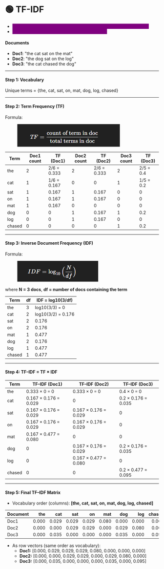 # 🟢 TF-IDF

* <mark style="color:purple;background-color:purple;">**Less importance to words which is occurring in all the documents**</mark>
* <mark style="color:purple;background-color:purple;">**More importance to words which occur rarely**</mark>

#### Documents

* **Doc1**: "the cat sat on the mat"
* **Doc2**: "the dog sat on the log"
* **Doc3**: "the cat chased the dog"

***

#### Step 1: Vocabulary

Unique terms = {the, cat, sat, on, mat, dog, log, chased}

***

#### Step 2: Term Frequency (TF)

Formula:

<figure><img src=".gitbook/assets/{2ACCF71A-44C5-4EA1-B759-CFC2DABFCDF1}.png" alt=""><figcaption></figcaption></figure>

| Term   | Doc1 count | TF (Doc1)   | Doc2 count | TF (Doc2)   | Doc3 count | TF (Doc3) |
| ------ | ---------- | ----------- | ---------- | ----------- | ---------- | --------- |
| the    | 2          | 2/6 = 0.333 | 2          | 2/6 = 0.333 | 2          | 2/5 = 0.4 |
| cat    | 1          | 1/6 = 0.167 | 0          | 0           | 1          | 1/5 = 0.2 |
| sat    | 1          | 0.167       | 1          | 0.167       | 0          | 0         |
| on     | 1          | 0.167       | 1          | 0.167       | 0          | 0         |
| mat    | 1          | 0.167       | 0          | 0           | 0          | 0         |
| dog    | 0          | 0           | 1          | 0.167       | 1          | 0.2       |
| log    | 0          | 0           | 1          | 0.167       | 0          | 0         |
| chased | 0          | 0           | 0          | 0           | 1          | 0.2       |

***

#### Step 3: Inverse Document Frequency (IDF)

Formula:

<figure><img src=".gitbook/assets/{DA0E752B-B45F-4A45-923C-8B42B1AB3AC1}.png" alt=""><figcaption></figcaption></figure>

where **N = 3 docs**, **df = number of docs containing the term**

| Term   | df | IDF = log10(3/df)  |
| ------ | -- | ------------------ |
| the    | 3  | log10(3/3) = 0     |
| cat    | 2  | log10(3/2) = 0.176 |
| sat    | 2  | 0.176              |
| on     | 2  | 0.176              |
| mat    | 1  | 0.477              |
| dog    | 2  | 0.176              |
| log    | 1  | 0.477              |
| chased | 1  | 0.477              |

***

#### Step 4: TF–IDF = TF × IDF

| Term   | TF–IDF (Doc1)         | TF–IDF (Doc2)         | TF–IDF (Doc3)       |
| ------ | --------------------- | --------------------- | ------------------- |
| the    | 0.333 × 0 = 0         | 0.333 × 0 = 0         | 0.4 × 0 = 0         |
| cat    | 0.167 × 0.176 = 0.029 | 0                     | 0.2 × 0.176 = 0.035 |
| sat    | 0.167 × 0.176 = 0.029 | 0.167 × 0.176 = 0.029 | 0                   |
| on     | 0.167 × 0.176 = 0.029 | 0.167 × 0.176 = 0.029 | 0                   |
| mat    | 0.167 × 0.477 = 0.080 | 0                     | 0                   |
| dog    | 0                     | 0.167 × 0.176 = 0.029 | 0.2 × 0.176 = 0.035 |
| log    | 0                     | 0.167 × 0.477 = 0.080 | 0                   |
| chased | 0                     | 0                     | 0.2 × 0.477 = 0.095 |

***

#### Step 5: Final TF–IDF Matrix

* Vocabulary order (columns): **\[the, cat, sat, on, mat, dog, log, chased]**

| Document |   the |   cat |   sat |    on |   mat |   dog |   log | chased |
| -------- | ----: | ----: | ----: | ----: | ----: | ----: | ----: | -----: |
| Doc1     | 0.000 | 0.029 | 0.029 | 0.029 | 0.080 | 0.000 | 0.000 |  0.000 |
| Doc2     | 0.000 | 0.000 | 0.029 | 0.029 | 0.000 | 0.029 | 0.080 |  0.000 |
| Doc3     | 0.000 | 0.035 | 0.000 | 0.000 | 0.000 | 0.035 | 0.000 |  0.095 |

* As row vectors (same order as vocabulary):
  * **Doc1:** \[0.000, 0.029, 0.029, 0.029, 0.080, 0.000, 0.000, 0.000]
  * **Doc2:** \[0.000, 0.000, 0.029, 0.029, 0.000, 0.029, 0.080, 0.000]
  * **Doc3:** \[0.000, 0.035, 0.000, 0.000, 0.000, 0.035, 0.000, 0.095]
